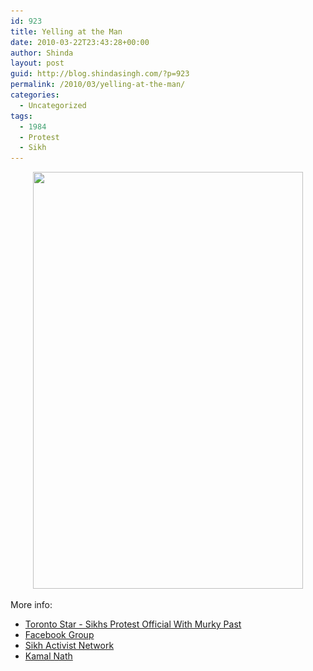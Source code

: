 ```yaml
---
id: 923
title: Yelling at the Man
date: 2010-03-22T23:43:28+00:00
author: Shinda
layout: post
guid: http://blog.shindasingh.com/?p=923
permalink: /2010/03/yelling-at-the-man/
categories:
  - Uncategorized
tags:
  - 1984
  - Protest
  - Sikh
---
```

<p style="text-align: center;">
  <a href="/wp-content/uploads/2010/03/sikhsmall1.jpg"><img class="aligncenter size-full wp-image-922" title="sikhsmall" src="/wp-content/uploads/2010/03/sikhsmall1.jpg" alt="" width="432" height="667" srcset="/wp-content/uploads/2010/03/sikhsmall1.jpg 617w, /wp-content/uploads/2010/03/sikhsmall1-194x300.jpg 194w" sizes="(max-width: 432px) 100vw, 432px" /></a>
</p>

More info:

  * [Toronto Star - Sikhs Protest Official With Murky Past](http://www.thestar.com/news/gta/article/783574--sikhs-protest-official-visitor-with-a-murky-past)
  * [Facebook Group](http://www.facebook.com/event.php?eid=376924745911)
  * [Sikh Activist Network](http://sikhactivist.net/)
  * [Kamal Nath](http://sikhsforjustice.net/?q=content/kamal-nath)